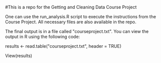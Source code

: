 #This is a repo for the Getting and Cleaning Data Course Project

One can use the run_analysis.R script to execute the instructions from the Course Project. All necessary files are also available in the repo.

The final output is in a file called "courseproject.txt". You can view the output in R using the following code:

results <- read.table("courseproject.txt", header = TRUE)

View(results)





